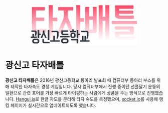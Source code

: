 <p align="center">
    <img src="/docs/images/TypingBattle-Logo.svg">
</p>

# 광신고 타자배틀
**광신고 타자배틀**은 2016년 광신고등학교 동아리 발표회 때 컴퓨터부 동아리 부스를 위해 제작한 타자속도 경쟁 게임입니다. 당시 컴퓨터부에서 진행 중이던 선플달기 운동의 일환으로 관련 표어를 가장 빠르게 타이핑하는 사람에게 상품을 주는 방식으로 진행했습니다. [Hangul.js](https://github.com/e-/Hangul.js)로 한글 자모를 분리해 타자 속도를 측정했으며, [socket.io](https://github.com/socketio/socket.io)를 사용해 랭킹 페이지가 실시간으로 업데이트되도록 했습니다.
